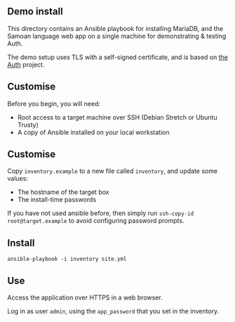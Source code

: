 Demo install
-------------------

This directory contains an Ansible playbook for installing MariaDB, and
the Samoan language web app on a single machine for demonstrating & testing Auth.

The demo setup uses TLS with a self-signed certificate, and is based on
[the Auth](https://github.com/mike42/Auth) project.

## Customise

Before you begin, you will need:

- Root access to a target machine over SSH (Debian Stretch or Ubuntu Trusty)
- A copy of Ansible installed on your local workstation

## Customise

Copy `inventory.example` to a new file called `inventory`, and update some
values:

- The hostname of the target box
- The install-time passwords

If you have not used ansible before, then simply run `ssh-copy-id root@target.example`
to avoid configuring password prompts.

## Install

```
ansible-playbook -i inventory site.yml
```

## Use

Access the application over HTTPS in a web browser.

Log in as user `admin`, using the `app_password` that you set in the inventory.
